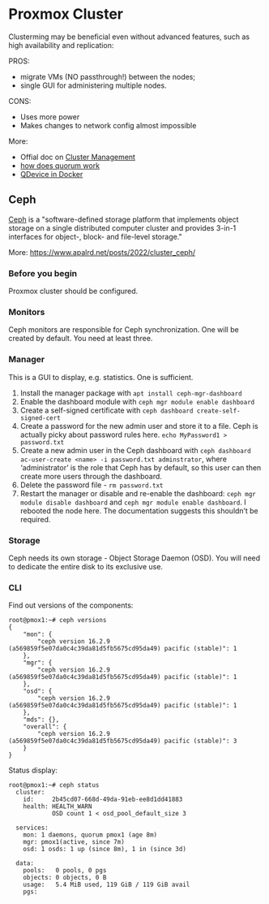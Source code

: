 # Proxmox Cluster

Clusterming may be beneficial even without advanced features, such as high availability and replication:

PROS:

* migrate VMs (NO passthrough!) between the nodes;
* single GUI for administering multiple nodes.

CONS:

* Uses more power
* Makes changes to network config almost impossible

More:

* Offial doc on
[Cluster Management](https://pve.proxmox.com/pve-docs/chapter-pvecm.html)
* [how does quorum work](https://www.reddit.com/r/Proxmox/comments/gne7mx/new_to_clusters_how_does_quorum_exactly_work/)
* [QDevice in Docker](https://raymii.org/s/tutorials/Proxmox_VE_7_Corosync_QDevice_in_Docker.html)

## Ceph

[Ceph](https://en.wikipedia.org/wiki/Ceph_(software)) is a
"software-defined storage platform that implements object storage on a single distributed computer cluster and provides 3-in-1 interfaces for
object-, block- and file-level storage."

More: https://www.apalrd.net/posts/2022/cluster_ceph/

### Before you begin

Proxmox cluster should be configured.

### Monitors

Ceph monitors are responsible for Ceph synchronization.  One will be created by default.
You need at least three.

### Manager

This is a GUI to display, e.g. statistics. One is sufficient.

1. Install the manager package with `apt install ceph-mgr-dashboard`
1. Enable the dashboard module with `ceph mgr module enable dashboard`
1. Create a self-signed certificate with `ceph dashboard create-self-signed-cert`
1. Create a password for the new admin user and store it to a file. Ceph is actually picky
about password rules here. `echo MyPassword1 > password.txt`
1. Create a new admin user in the Ceph dashboard with `ceph dashboard ac-user-create <name> -i password.txt adminstrator`,
where ‘administrator’ is the role that Ceph has by default, so this user can then create more users through the dashboard.
1. Delete the password file - `rm password.txt`
1. Restart the manager or disable and re-enable the dashboard:
`ceph mgr module disable dashboard` and `ceph mgr module enable dashboard`.
I rebooted the node here. The documentation suggests this shouldn’t be required.

### Storage

Ceph needs its own storage - Object Storage Daemon (OSD).  You will need to dedicate the entire disk to its exclusive use.


### CLI

Find out versions of the components:

```console
root@pmox1:~# ceph versions
{
    "mon": {
        "ceph version 16.2.9 (a569859f5e07da0c4c39da81d5fb5675cd95da49) pacific (stable)": 1
    },
    "mgr": {
        "ceph version 16.2.9 (a569859f5e07da0c4c39da81d5fb5675cd95da49) pacific (stable)": 1
    },
    "osd": {
        "ceph version 16.2.9 (a569859f5e07da0c4c39da81d5fb5675cd95da49) pacific (stable)": 1
    },
    "mds": {},
    "overall": {
        "ceph version 16.2.9 (a569859f5e07da0c4c39da81d5fb5675cd95da49) pacific (stable)": 3
    }
}
```

Status display:
```console
root@pmox1:~# ceph status
  cluster:
    id:     2b45cd07-668d-49da-91eb-ee8d1dd41883
    health: HEALTH_WARN
            OSD count 1 < osd_pool_default_size 3
 
  services:
    mon: 1 daemons, quorum pmox1 (age 8m)
    mgr: pmox1(active, since 7m)
    osd: 1 osds: 1 up (since 8m), 1 in (since 3d)
 
  data:
    pools:   0 pools, 0 pgs
    objects: 0 objects, 0 B
    usage:   5.4 MiB used, 119 GiB / 119 GiB avail
    pgs:     
 ```



